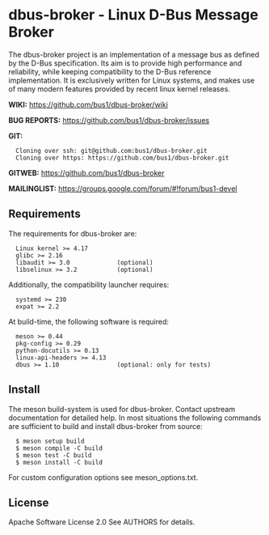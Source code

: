 # dbus-broker - Linux D-Bus Message Broker

The dbus-broker project is an implementation of a message bus as
defined by the D-Bus specification. Its aim is to provide high
performance and reliability, while keeping compatibility to the D-Bus
reference implementation. It is exclusively written for Linux systems,
and makes use of many modern features provided by recent linux kernel
releases.

**WIKI:**
        https://github.com/bus1/dbus-broker/wiki

**BUG REPORTS:**
        https://github.com/bus1/dbus-broker/issues

**GIT:**

```
  Cloning over ssh: git@github.com:bus1/dbus-broker.git
  Cloning over https: https://github.com/bus1/dbus-broker.git
```

**GITWEB:**
        https://github.com/bus1/dbus-broker

**MAILINGLIST:**
        https://groups.google.com/forum/#!forum/bus1-devel

## Requirements

The requirements for dbus-broker are:

```
  Linux kernel >= 4.17
  glibc >= 2.16
  libaudit >= 3.0             (optional)
  libselinux >= 3.2           (optional)
```

Additionally, the compatibility launcher requires:

```
  systemd >= 230
  expat >= 2.2
```

At build-time, the following software is required:

```
  meson >= 0.44
  pkg-config >= 0.29
  python-docutils >= 0.13
  linux-api-headers >= 4.13
  dbus >= 1.10                (optional: only for tests)
```

## Install

The meson build-system is used for dbus-broker. Contact upstream
documentation for detailed help. In most situations the following
commands are sufficient to build and install dbus-broker from source:

```
  $ meson setup build
  $ meson compile -C build
  $ meson test -C build
  $ meson install -C build
```

For custom configuration options see meson_options.txt.

## License

Apache Software License 2.0
See AUTHORS for details.
